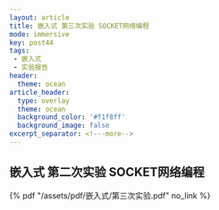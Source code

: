 ```yaml
---
layout: article
title: 嵌入式 第三次实验 SOCKET网络编程
mode: immersive
key: post44
tags:
 - 嵌入式
 - 实验报告
header:
  theme: ocean
article_header:
  type: overlay
  theme: ocean
  background_color: '#f1f8ff'
  background_image: false
excerpt_separator: <!---more-->
---
```


## 嵌入式 第二次实验 SOCKET网络编程

<!---more-->
 {% pdf "/assets/pdf/嵌入式/第三次实验.pdf" no_link %}